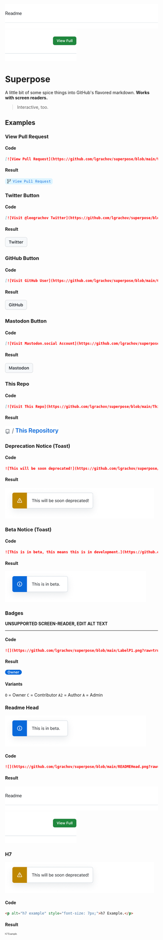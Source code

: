 ![](https://github.com/lgrachov/superpose/blob/main/READMEHead.png?raw=true)[![View Full](https://github.com/lgrachov/superpose/blob/main/READMEHeadB.png?raw=true)]([https://](https://github.com/lgrachov/superpose/blob/main/README.md))
# Superpose
A little bit of some spice things into GitHub's flavored markdown. **Works with screen readers.**
> Interactive, too.
## Examples
### View Pull Request
#### Code
```md
[![View Pull Request](https://github.com/lgrachov/superpose/blob/main/ViewPull.png?raw=true)](https://github.com)
```
#### Result
[![View Pull Request](https://github.com/lgrachov/superpose/blob/main/ViewPull.png?raw=true)](https://github.com)
### Twitter Button
#### Code
```md
[![Visit @leograchov Twitter](https://github.com/lgrachov/superpose/blob/main/TwitterBTN.png?raw=true)](https://twitter.com/leograchov)
```
#### Result
[![Visit Twitter User](https://github.com/lgrachov/superpose/blob/main/TwitterBTN.png?raw=true)](https://twitter.com/leograchov)
### GitHub Button
#### Code
```md
[![Visit GitHub User](https://github.com/lgrachov/superpose/blob/main/GitHubBTN.png?raw=true)](https://github.com/lgrachov)
```
#### Result
[![Visit GitHub User](https://github.com/lgrachov/superpose/blob/main/GitHubBTN.png?raw=true)](https://github.com/lgrachov)
### Mastodon Button
#### Code
```md
[![Visit Mastodon.social Account](https://github.com/lgrachov/superpose/blob/main/MastodonBTN.png?raw=true)](https://mastodon.social/@leograchov)
```
#### Result
[![Visit Mastodon.social Account](https://github.com/lgrachov/superpose/blob/main/MastodonBTN.png?raw=true)](https://mastodon.social/@leograchov)
### This Repo
#### Code
```md
[![Visit This Repo](https://github.com/lgrachov/superpose/blob/main/Thisrepo.png?raw=true)](https://github.com/lgrachov/superpose)
```
#### Result
[![Visit This Repo](https://github.com/lgrachov/superpose/blob/main/Thisrepo.png?raw=true)](https://github.com/lgrachov/superpose)
### Deprecation Notice (Toast)
#### Code
```md
![This will be soon deprecated!](https://github.com/lgrachov/superpose/blob/main/DeprWarn.png?raw=true)
```
#### Result
![This will be soon deprecated!](https://github.com/lgrachov/superpose/blob/main/DeprWarn.png?raw=true)
### Beta Notice (Toast)
#### Code
```md
![This is in beta, this means this is in development.](https://github.com/lgrachov/superpose/blob/main/BetaInfo.png?raw=true)
```
#### Result
![This is in beta, this means this is in development.](https://github.com/lgrachov/superpose/blob/main/BetaInfo.png?raw=true)
### Badges
**UNSUPPORTED SCREEN-READER, EDIT ALT TEXT**
***
#### Code
```md
![](https://github.com/lgrachov/superpose/blob/main/LabelP1.png?raw=true)![Owner](https://github.com/lgrachov/superpose/blob/main/LabelO.png?raw=true)![](https://github.com/lgrachov/superpose/blob/main/LabelP2.png?raw=true)
```
#### Result
![](https://github.com/lgrachov/superpose/blob/main/LabelP1.png?raw=true)![Owner](https://github.com/lgrachov/superpose/blob/main/LabelO.png?raw=true)![](https://github.com/lgrachov/superpose/blob/main/LabelP2.png?raw=true)
#### Variants
`O` = Owner
`C` = Contributor
`A2` = Author
`A` = Admin
### Readme Head
![This is in beta, this means this is in development.](https://github.com/lgrachov/superpose/blob/main/BetaInfo.png?raw=true)
#### Code
```md
![](https://github.com/lgrachov/superpose/blob/main/READMEHead.png?raw=true)[![View Full](https://github.com/lgrachov/superpose/blob/main/READMEHeadB.png?raw=true)]([https://](https://github.com/lgrachov/superpose/blob/main/README.md))
```
#### Result
![](https://github.com/lgrachov/superpose/blob/main/READMEHead.png?raw=true)[![View Full](https://github.com/lgrachov/superpose/blob/main/READMEHeadB.png?raw=true)]([https://](https://github.com/lgrachov/superpose/blob/main/README.md))
### H7
![This will be soon deprecated!](https://github.com/lgrachov/superpose/blob/main/DeprWarn.png?raw=true)
#### Code
```md
<p alt="h7 example" style="font-size: 7px;">h7 Example.</p>
```
#### Result
<p alt="h7 example" style="font-size: 7px;">h7 Example.</p>

